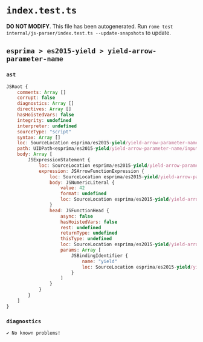 # `index.test.ts`

**DO NOT MODIFY**. This file has been autogenerated. Run `rome test internal/js-parser/index.test.ts --update-snapshots` to update.

## `esprima > es2015-yield > yield-arrow-parameter-name`

### `ast`

```javascript
JSRoot {
	comments: Array []
	corrupt: false
	diagnostics: Array []
	directives: Array []
	hasHoistedVars: false
	integrity: undefined
	interpreter: undefined
	sourceType: "script"
	syntax: Array []
	loc: SourceLocation esprima/es2015-yield/yield-arrow-parameter-name/input.js 1:0-2:0
	path: UIDPath<esprima/es2015-yield/yield-arrow-parameter-name/input.js>
	body: Array [
		JSExpressionStatement {
			loc: SourceLocation esprima/es2015-yield/yield-arrow-parameter-name/input.js 1:0-1:14
			expression: JSArrowFunctionExpression {
				loc: SourceLocation esprima/es2015-yield/yield-arrow-parameter-name/input.js 1:0-1:13
				body: JSNumericLiteral {
					value: 42
					format: undefined
					loc: SourceLocation esprima/es2015-yield/yield-arrow-parameter-name/input.js 1:11-1:13
				}
				head: JSFunctionHead {
					async: false
					hasHoistedVars: false
					rest: undefined
					returnType: undefined
					thisType: undefined
					loc: SourceLocation esprima/es2015-yield/yield-arrow-parameter-name/input.js 1:0-1:10
					params: Array [
						JSBindingIdentifier {
							name: "yield"
							loc: SourceLocation esprima/es2015-yield/yield-arrow-parameter-name/input.js 1:1-1:6 (yield)
						}
					]
				}
			}
		}
	]
}
```

### `diagnostics`

```
✔ No known problems!

```
